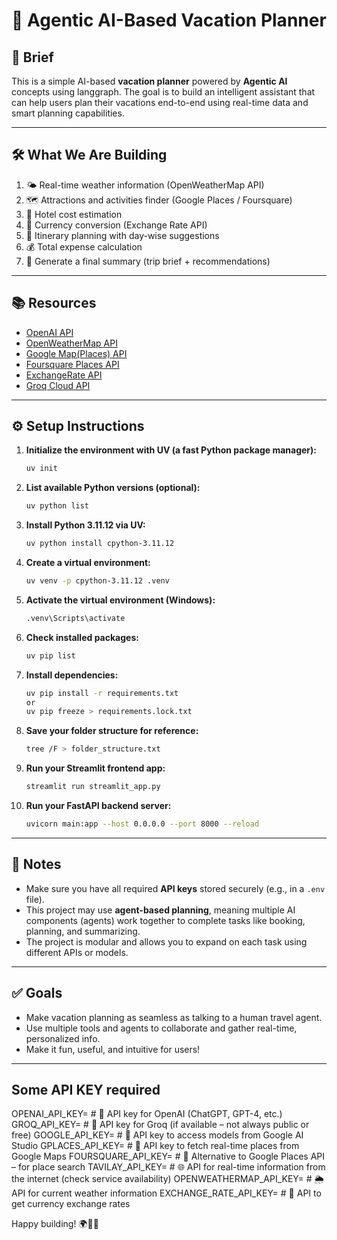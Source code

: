 # 🧠 Agentic AI-Based Vacation Planner

## 📝 Brief

This is a simple AI-based **vacation planner** powered by **Agentic AI** concepts using langgraph. The goal is to build an intelligent assistant that can help users plan their vacations end-to-end using real-time data and smart planning capabilities.

---

## 🛠️ What We Are Building

1. 🌤️ Real-time weather information (OpenWeatherMap API)
2. 🗺️ Attractions and activities finder (Google Places / Foursquare)
3. 🏨 Hotel cost estimation
4. 💱 Currency conversion (Exchange Rate API)
5. 📅 Itinerary planning with day-wise suggestions
6. 💰 Total expense calculation
7. 🧾 Generate a final summary (trip brief + recommendations)

---

## 📚 Resources

- [OpenAI API](https://platform.openai.com/)
- [OpenWeatherMap API](https://home.openweathermap.org/api_keys)
- [Google Map(Places) API](https://console.cloud.google.com/projectselector2/apis/dashboard?inv=1&invt=Ab2OmQ&supportedpurview=project)
- [Foursquare Places API](https://foursquare.com/developers/home)
- [ExchangeRate API](https://app.exchangerate-api.com/keys/added)
- [Groq Cloud API](https://console.groq.com/keys)

---

## ⚙️ Setup Instructions

1. **Initialize the environment with UV (a fast Python package manager):**

   ```bash
   uv init
   ```

2. **List available Python versions (optional):**

   ```bash
   uv python list
   ```

3. **Install Python 3.11.12 via UV:**

   ```bash
   uv python install cpython-3.11.12
   ```

4. **Create a virtual environment:**

   ```bash
   uv venv -p cpython-3.11.12 .venv
   ```

5. **Activate the virtual environment (Windows):**

   ```bash
   .venv\Scripts\activate
   ```

6. **Check installed packages:**

   ```bash
   uv pip list
   ```

7. **Install dependencies:**

   ```bash
   uv pip install -r requirements.txt
   or
   uv pip freeze > requirements.lock.txt
   ```

8. **Save your folder structure for reference:**
   ```bash
   tree /F > folder_structure.txt
   ```
9. **Run your Streamlit frontend app:**

   ```bash
   streamlit run streamlit_app.py
   ```

10. **Run your FastAPI backend server:**
    ```bash
    uvicorn main:app --host 0.0.0.0 --port 8000 --reload
    ```

---

## 📌 Notes

- Make sure you have all required **API keys** stored securely (e.g., in a `.env` file).
- This project may use **agent-based planning**, meaning multiple AI components (agents) work together to complete tasks like booking, planning, and summarizing.
- The project is modular and allows you to expand on each task using different APIs or models.

---

## ✅ Goals

- Make vacation planning as seamless as talking to a human travel agent.
- Use multiple tools and agents to collaborate and gather real-time, personalized info.
- Make it fun, useful, and intuitive for users!

---

## Some API KEY required

OPENAI_API_KEY=              # 🔑 API key for OpenAI (ChatGPT, GPT-4, etc.)
GROQ_API_KEY=                # 🔑 API key for Groq (if available – not always public or free)
GOOGLE_API_KEY=              # 🔑 API key to access models from Google AI Studio
GPLACES_API_KEY=            # 📍 API key to fetch real-time places from Google Maps
FOURSQUARE_API_KEY=         # 📍 Alternative to Google Places API – for place search
TAVILAY_API_KEY=            # 🌐 API for real-time information from the internet (check service availability)
OPENWEATHERMAP_API_KEY=     # 🌦️ API for current weather information
EXCHANGE_RATE_API_KEY=      # 💱 API to get currency exchange rates


Happy building! 🌍🧳🚀
